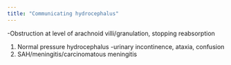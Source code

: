 ```yaml
---
title: "Communicating hydrocephalus"
---
```

-Obstruction at level of arachnoid villi/granulation, stopping reabsorption
1) Normal pressure hydrocephalus
-urinary incontinence, ataxia, confusion
2) SAH/meningitis/carcinomatous meningitis

